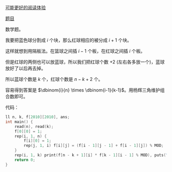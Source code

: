 [可能更好的阅读体验](https://fyc-1358.github.io/fyc_1358/ABC132D_Sol/)

[题目](https://atcoder.jp/contests/abc132/tasks/abc132_d)

数学题。

我要把蓝色球分割成 $i$ 个块，那么红球相应的被分成 $i+1$ 个块。

这样就想到用隔板法。在篮球之间插 $i-1$ 个板，在红球之间插 $i$ 个板。

但是红球的两侧也可以放蓝球，所以我们把红球个数 $+2$ (左右各多放一个)，蓝球放好了以后再去掉。

所以蓝球个数是 $k$ 个，红球个数是 $n-k+2$ 个。

容易得到答案是 $\dbinom{i}{n} \times \dbinom{i-1}{k-1}$。用杨辉三角维护组合数即可。

代码：
```cpp
ll n, k, f[2010][2010], ans;
int main() {
	read(n), read(k);
	f[0][0] = 1;
	rep(i, 1, n) {
		f[i][0] = 1;
		rep(j, 1, i) f[i][j] = (f[i - 1][j - 1] + f[i - 1][j]) % MOD;
	}
	rep(i, 1, k) print(f[n - k + 1][i] * f[k - 1][i - 1] % MOD), puts("");
	return 0;
}
```